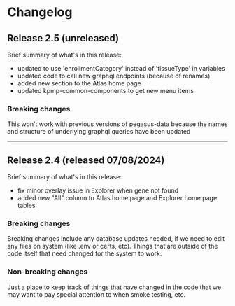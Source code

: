 # Changelog

## Release 2.5 (unreleased)
Brief summary of what's in this release:
- updated to use 'enrollmentCategory' instead of 'tissueType' in variables
- updated code to call new graphql endpoints (because of renames)
- added new section to the Atlas home page
- updated kpmp-common-components to get new menu items

### Breaking changes
This won't work with previous versions of pegasus-data because the names and structure of underlying graphql queries have been updated


-----

## Release 2.4 (released 07/08/2024)
Brief summary of what's in this release:
- fix minor overlay issue in Explorer when gene not found
- added new "All" column to Atlas home page and Explorer home page tables

### Breaking changes

Breaking changes include any database updates needed, if we need to edit any files on system (like .env or certs, etc). Things that are outside of the code itself that need changed for the system to work.


### Non-breaking changes

Just a place to keep track of things that have changed in the code that we may want to pay special attention to when smoke testing, etc.

